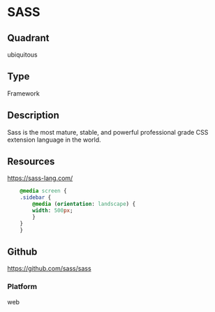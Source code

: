 # SASS

## Quadrant
ubiquitous

## Type
Framework

## Description
Sass is the most mature, stable, and powerful professional grade CSS extension language in the world.

## Resources
https://sass-lang.com/

``` sass
    @media screen {
    .sidebar {
        @media (orientation: landscape) {
        width: 500px;
        }
    }
    }

```

## Github
https://github.com/sass/sass

### Platform
web
